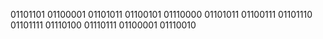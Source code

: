 01101101 01100001 01101011 01100101 01110000 01101011 01100111 01101110
01101111 01110100 01110111 01100001 01110010 
